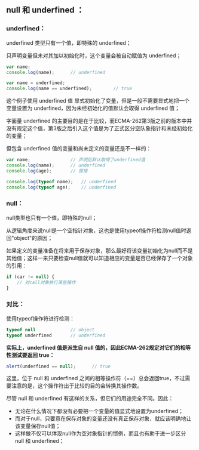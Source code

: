 ## null 和 underfined ：

### underfined：

underfined 类型只有一个值，即特殊的 underfined；

只声明变量但未对其加以初始化时，这个变量会被自动赋值为 underfined；

```js
var name;
console.log(name);		// underfined
```

```js
var name = underfined;
console.log(name == underfined);		// true
```

这个例子使用 underfined 值 显式初始化了变量，但是一般不需要显式地把一个变量设置为 underfined，因为未经初始化的值默认会取得 underfined 值；

字面量 underfined 的主要目的是在于比较，而ECMA-262第3版之前的版本中并没有规定这个值，第3版之后引入这个值是为了正式区分空队象指针和未经初始化的变量；

但包含 underfined 值的变量和尚未定义的变量还是不一样的：

```js
var name;				// 声明后默认取得了underfined值
console.log(name);		// underfined
console.log(age);		// 报错

console.log(typeof name);	// underfined
console.log(typeof age);	// underfined
```

### null：

null类型也只有一个值，即特殊的null；

从逻辑角度来说null是一个空指针对象，这也是使用typeof操作符检测null值时返回"object"的原因；

如果定义的变量准备在将来用于保存对象，那么最好将该变量初始化为null而不是其他值；这样一来只要检查null值就可以知道相应的变量是否已经保存了一个对象的引用：

```js
if (car != null) {
    // 对call对象执行某些操作
}
```



### 对比：

使用typeof操作符进行检测：

```js
typeof null				// object
typeof underfined		// underfined
```

**实际上，underfined 值是派生自 null 值的，因此ECMA-262规定对它们的相等性测试要返回 true：**

```js
alert(underfined == null);		// true
```

这里，位于 null 和 underfined 之间的相等操作符（==）总会返回true，不过需要注意的是，这个操作符出于比较的目的会转换其操作数。

尽管 null 和 underfined 有这样的关系，但它们的用途完全不同。因此：

- 无论在什么情况下都没有必要把一个变量的值显式地设置为underfined；
- 而对于null，只要意在保存对象的变量还没有真正保存对象，就应该明确地让该变量保存null值；
- 这样做不仅可以体现null作为空对象指针的惯例，而且也有助于进一步区分 null 和 underfined；
